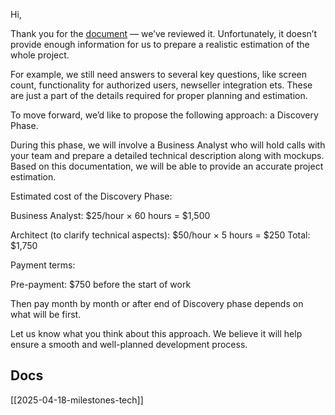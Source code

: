 Hi,

Thank you for the [document](https://docs.google.com/document/d/17FrCT2UoXOE4-0aF62tKV4fXBkuYR0H45zTlFoRFilo/edit?usp=sharing) — we’ve reviewed it. Unfortunately, it doesn’t provide enough information for us to prepare a realistic estimation of the whole project.

For example, we still need answers to several key questions, like screen count, functionality for authorized users, newseller integration ets. These are just a part of the details required for proper planning and estimation.

To move forward, we’d like to propose the following approach:
a Discovery Phase.

During this phase, we will involve a Business Analyst who will hold calls with your team and prepare a detailed technical description along with mockups. Based on this documentation, we will be able to provide an accurate project estimation.

Estimated cost of the Discovery Phase:

Business Analyst: $25/hour × 60 hours = $1,500

Architect (to clarify technical aspects): $50/hour × 5 hours = $250
Total: $1,750

Payment terms:

Pre-payment: $750 before the start of work

Then pay month by month or after end of Discovery phase depends on what will be first.

Let us know what you think about this approach. We believe it will help ensure a smooth and well-planned development process.

## Docs
[[2025-04-18-milestones-tech]]